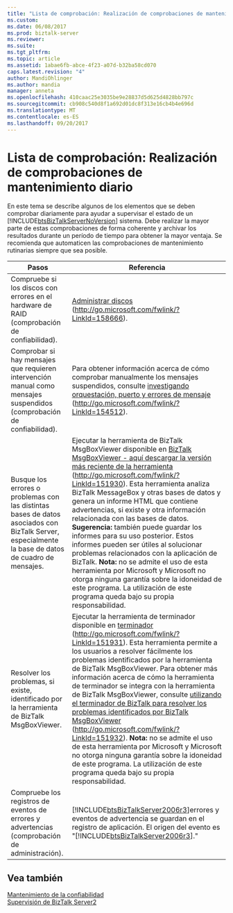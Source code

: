 ```yaml
---
title: "Lista de comprobación: Realización de comprobaciones de mantenimiento diario | Documentos de Microsoft"
ms.custom: 
ms.date: 06/08/2017
ms.prod: biztalk-server
ms.reviewer: 
ms.suite: 
ms.tgt_pltfrm: 
ms.topic: article
ms.assetid: 1abae6fb-abce-4f23-a07d-b32ba58cd070
caps.latest.revision: "4"
author: MandiOhlinger
ms.author: mandia
manager: anneta
ms.openlocfilehash: 410caac25e3035be9e28837d5d625d4828bb797c
ms.sourcegitcommit: cb908c540d8f1a692d01dc8f313e16cb4b4e696d
ms.translationtype: MT
ms.contentlocale: es-ES
ms.lasthandoff: 09/20/2017
---
```

# <a name="checklist-performing-daily-maintenance-checks"></a>Lista de comprobación: Realización de comprobaciones de mantenimiento diario
En este tema se describe algunos de los elementos que se deben comprobar diariamente para ayudar a supervisar el estado de un [!INCLUDE[btsBizTalkServerNoVersion](../includes/btsbiztalkservernoversion-md.md)] sistema. Debe realizar la mayor parte de estas comprobaciones de forma coherente y archivar los resultados durante un período de tiempo para obtener la mayor ventaja. Se recomienda que automaticen las comprobaciones de mantenimiento rutinarias siempre que sea posible.  
  
|Pasos|Referencia|  
|-----------|---------------|  
|Compruebe si los discos con errores en el hardware de RAID (comprobación de confiabilidad).|[Administrar discos](http://go.microsoft.com/fwlink/?LinkId=158666) (http://go.microsoft.com/fwlink/?LinkId=158666).|  
|Comprobar si hay mensajes que requieren intervención manual como mensajes suspendidos (comprobación de confiabilidad).|Para obtener información acerca de cómo comprobar manualmente los mensajes suspendidos, consulte [investigando orquestación, puerto y errores de mensaje](http://go.microsoft.com/fwlink/?LinkId=154512) (http://go.microsoft.com/fwlink/?LinkId=154512).|  
|Busque los errores o problemas con las distintas bases de datos asociados con BizTalk Server, especialmente la base de datos de cuadro de mensajes.|Ejecutar la herramienta de BizTalk MsgBoxViewer disponible en [BizTalk MsgBoxViewer - aquí descargar la versión más reciente de la herramienta](http://go.microsoft.com/fwlink/?LinkId=151930) (http://go.microsoft.com/fwlink/?LinkId=151930). Esta herramienta analiza BizTalk MessageBox y otras bases de datos y genera un informe HTML que contiene advertencias, si existe y otra información relacionada con las bases de datos. **Sugerencia:** también puede guardar los informes para su uso posterior. Estos informes pueden ser útiles al solucionar problemas relacionados con la aplicación de BizTalk. **Nota:** no se admite el uso de esta herramienta por Microsoft y Microsoft no otorga ninguna garantía sobre la idoneidad de este programa. La utilización de este programa queda bajo su propia responsabilidad.|  
|Resolver los problemas, si existe, identificado por la herramienta de BizTalk MsgBoxViewer.|Ejecutar la herramienta de terminador disponible en [terminador](http://go.microsoft.com/fwlink/?LinkId=151931) (http://go.microsoft.com/fwlink/?LinkId=151931). Esta herramienta permite a los usuarios a resolver fácilmente los problemas identificados por la herramienta de BizTalk MsgBoxViewer. Para obtener más información acerca de cómo la herramienta de terminador se integra con la herramienta de BizTalk MsgBoxViewer, consulte [utilizando el terminador de BizTalk para resolver los problemas identificados por BizTalk MsgBoxViewer](http://go.microsoft.com/fwlink/?LinkId=151932) (http://go.microsoft.com/fwlink/?LinkId=151932). **Nota:** no se admite el uso de esta herramienta por Microsoft y Microsoft no otorga ninguna garantía sobre la idoneidad de este programa. La utilización de este programa queda bajo su propia responsabilidad.|  
|Compruebe los registros de eventos de errores y advertencias (comprobación de administración).|[!INCLUDE[btsBizTalkServer2006r3](../includes/btsbiztalkserver2006r3-md.md)]errores y eventos de advertencia se guardan en el registro de aplicación. El origen del evento es "[!INCLUDE[btsBizTalkServer2006r3](../includes/btsbiztalkserver2006r3-md.md)]."|  
  
## <a name="see-also"></a>Vea también  
 [Mantenimiento de la confiabilidad](../technical-guides/maintaining-reliability.md)   
 [Supervisión de BizTalk Server2](../technical-guides/monitoring-biztalk-server2.md)
